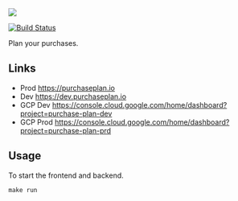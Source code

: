 <img src="https://repository-images.githubusercontent.com/311141754/ee3f7449-ab27-46a4-a65e-3652e28871ea" />

[![Build Status](https://cloud.drone.io/api/badges/JustinDFuller/purchaseplan.io/status.svg)](https://cloud.drone.io/JustinDFuller/purchaseplan.io)

Plan your purchases.

## Links

- Prod https://purchaseplan.io
- Dev https://dev.purchaseplan.io
- GCP Dev https://console.cloud.google.com/home/dashboard?project=purchase-plan-dev
- GCP Prod https://console.cloud.google.com/home/dashboard?project=purchase-plan-prd

## Usage

To start the frontend and backend.

```
make run
```
